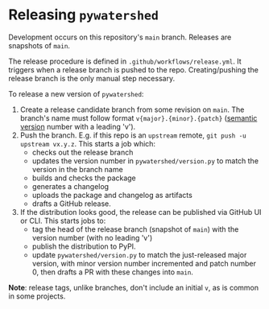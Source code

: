 # Releasing `pywatershed`

Development occurs on this repository's `main` branch. Releases are snapshots of `main`.

The release procedure is defined in `.github/workflows/release.yml`. It triggers when a release branch is pushed to the repo. Creating/pushing the release branch is the only manual step necessary.

To release a new version of `pywatershed`:

1. Create a release candidate branch from some revision on `main`. The branch's name must follow format `v{major}.{minor}.{patch}` ([semantic version](https://semver.org/) number with a leading 'v'). 
2. Push the branch. E.g. if this repo is an `upstream` remote, `git push -u upstream vx.y.z`. This starts a job which:
    - checks out the release branch
    - updates the version number in `pywatershed/version.py` to match the version in the branch name
    - builds and checks the package
    - generates a changelog
    - uploads the package and changelog as artifacts
    - drafts a GitHub release.
3. If the distribution looks good, the release can be published via GitHub UI or CLI. This starts jobs to:
    - tag the head of the release branch (snapshot of `main`) with the version number (with no leading 'v')
    - publish the distribution to PyPI.
    - update `pywatershed/version.py` to match the just-released major version, with minor version number incremented and patch number 0, then drafts a PR with these changes into `main`.

**Note**: release tags, unlike branches, don't include an initial `v`, as is common in some projects.